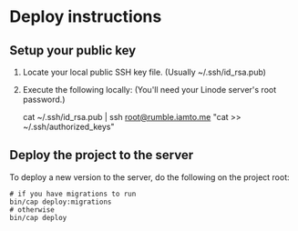 # Deploy instructions

## Setup your public key

1. Locate your local public SSH key file. (Usually ~/.ssh/id_rsa.pub)
2. Execute the following locally: (You'll need your Linode server's root password.)

    cat ~/.ssh/id_rsa.pub | ssh root@rumble.iamto.me "cat >> ~/.ssh/authorized_keys"

## Deploy the project to the server

To deploy a new version to the server, do the following on the project root:

    # if you have migrations to run
    bin/cap deploy:migrations
    # otherwise
    bin/cap deploy
